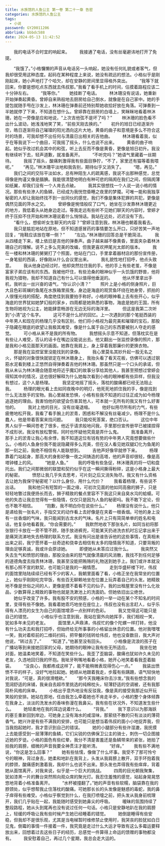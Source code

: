 ```yaml
---
title: 水族馆的人鱼公主 第一卷 第二十一章 告密
categories: 水族馆的人鱼公主
tags:
  - 小说
password: GY20011206
abbrlink: bbbdc588
date: 2024-05-13 11:42:52
---
```

　　我的电话不合时宜的响起来。
　　我接通了电话，没有丝毫避讳地打开了免提。
<!--more-->
　　“我饿了。”小格慵懒的声音从电话另一头响起，她没有任何礼貌或者客气，但我却很受用这种态度。起码在某种程度上来说，她没有疏远的想法。小格似乎是刚刚起床，她小声地打了个哈欠，却在安静的房间里显得格外突出。
　　“我等下就回来，你要是想吃点东西就去伟叔那。”我看了看手机上的时间，估摸着路程应该二十分钟左右。
　　“我等你。”
　　她挂断了电话。
　　林沐珊没有说话，她重新开始弹奏起黄昏。曾婷自来熟般地去厨房给自己倒水，就像是在自己家中。她的手提包就随手甩在沙发上，林沐珊在弹奏前还特别帮她收拾好放在角落。可弹奏到一半她就停了下来，不知道在想什么。曾婷靠在厨房的白墙上，笑眯眯地看着林沐珊，她在一旁像是应和地说，“上次吉他弦不是坏了吗？”
　　林沐珊的脸色看不出什么波动，她浅浅地笑了笑，“前些天刚去换的。”
　　初升的旭日已经逐渐升空，皓日逐渐将自己璀璨的阳光洒向这片大地，黄昏的曲子和意境是多么不符合这时的场景，可我却想不出任何与清晨日出相关的吉他曲。
　　林沐珊看着我，似乎在等我说下一个曲目，可我摇了摇头，什么也说不出来。
　　黄昏的曲子响起。她似乎改过机会其中的和弦，听上去反而不像是黄昏，更像是旭日初升。我没有继续听下去，轻声道歉，就准备离开。
　　“不听完吗？”她语气里藏着一丝期待。
　　我摇了摇头，酸痛刺激得我有些面目狰狞，“不了，家里还有猫等着我喂呢。”
　　“再见。”林沐珊平淡地和我告别，期待似乎又消失了。
　　“嗯，再见。”
　　我们之间的交际平淡如水，总有种陌生人的疏离感，我说不出那种感觉，总觉得像是拘谨又像是腼腆。我能很清楚地明白有种可悲的隔阂在我们之间，但隔阂薄如纸翼，却我们没有一个人肯去点破。
　　我其实很想找一个人说一说小格的情况。那些有些渗人的鱼鳞，已经成为我恍惚昏睡之夜里的梦魇。可唯一能和我独享秘密的人却让我始终找不到一丝同伙的感觉，我们不像是集体犯罪的共犯，更像是偶然见面的萍水之交。
　　曾婷像是惋惜般叹了口气，她坐在沙发靠林沐珊更近的地方，我低着头从她身边走过。等我走远有些听不见她们聊天的内容时，曾婷才终于压抑不住开始和林沐珊说着什么悄悄话。我站在远处，迟迟没有下去。
　　“看什么，想偷听女生聊天的内容？”曾婷注意到我，林沐珊也朝着我看去。
　　我只是尴尬地站在原地，但不知道感冒药的事情要怎么开口，只好苦笑一声地回复，“拖鞋应该放在哪一侧？”
　　“左边。”林沐珊的回答总是干脆简洁。
　　我从四楼走下来，楼上依旧是吉他的弹奏声。曲子越来越不像黄昏，里面夹杂着林沐珊自己的理解。说不上多么完美的改编，但我更喜欢押尾光太郎的版本。
　　我在一楼和林沐珊的舅舅打了个照面，他站在门口，手里拿着器材店的那份宣传册，一身笔挺的西装，好像刚从什么会议里出来。
　　我礼貌性地打招呼，他点头致意。
　　我从他身边经过时，他却突然拉住我的手。他的手上有些老茧，不像是富家子弟应该有的东西。我被他吓住，有些沧桑的眼神似乎一头饥饿的野兽，他将我视为猎物，我却不知道自己有什么可以值得他垂涎的。
　　他从怀里拿出手机，我听出一丝兴奋的语气，“你认识小清？”
　　照片上是小格的侧身照片，巨大且色彩斑斓的鱼尾在水族箱里摇曳，身边是海底的观赏鱼环绕在她身旁，抓拍的人很懂光线的搭配，角度绝佳到我要拍手称好。小格的眼神看上去有些开心，似乎海底的世界犹如她梦幻般的家乡，四周都是她熟悉的事物，海底是她的王国，所有生物将她视为公主，她能肆意畅游在无边无际的海洋里。
　　但这是我第二次听到“小清”这个名字。
　　这可不是什么好的回忆。上一次遇到的那个笔挺西装的中年男人和现在的杨理几乎没有区别，他们将小格视为最完美和璀璨的宝石，那股子隐藏在眼底的欲望让我极其难受，像是什么属于自己的东西要被别人夺走的感觉。
　　可小格从来不是我的所有物。
　　我想摇头示意不知道，但落枕实在是有些让人难受，否认的话卡在嘴边没能说出去。他又翻出一张监控录像的照片，那是我和小格见面那天的画面。她靠在我肩上，身上穿着我那廉价的更换衣物。
　　那是我在监控室里没能找到的录像。
　　我心里莫名其妙升起一股无名之火，怀疑的对象很快就锁定在林沐珊身上，我抬头看了看天花板，仿佛可以透过钢筋水泥看到楼上正悠然自得弹奏着吉他的林沐珊。那虽然只是一个口头的承诺，但我从未认为林沐珊会随意地将近乎魔幻的故事分享给其他人，我甚至预想过曾婷会得知其中的情况，这也很好解释为什么她每次看到小格的眼神都有些异样，但我没有想过，这个人是杨理。
　　我坚定地摇了摇头，落枕的酸痛都已经无法阻止我。
　　杨理的眼光看上去如同夜晚中的明灯，他死死地抓住我的手，像是找到什么无法放手的宝物。我心里越发恐惧，小格有些我不知道的过往正成为如今杨理追逐她的理由。我害怕他的欲望会伤害其他人，可本就一无所有的我又有什么好害怕的。
　　我对上他的目光，没有丝毫退缩。
　　他好似用尽所有的力气，有些疲倦地松开我，我看了看手腕上的淤青，困惑和不解没有丝毫减少。杨理不是什么蠢人，他是带着答案来找问题。
　　我只能咬死答案，绝口否认。
　　这位中年男人似乎一瞬间苍老了很多，他近乎请求般地问我，手里那份宣传册早已被揉捏得不成形状。我没有放松警惕，同时也怀疑他究竟是弄什么鬼。
　　我准备离开，那手上的淤青让我心有余悸，我不知道这位有钱有势的中年男人究竟想要做些什么。小格的人鱼身份我不能说隐藏得多么完美，但在没人看见她双腿幻化为鱼尾的那一刻之前，我绝不相信有人能联想到。
　　吉他声好像早就停下来。
　　杨理靠着门站起身，那高大的身影好像一夜之间铸造的高塔，他的声音却很轻，像是高塔钟楼上的风。
　　“她是人鱼。”
　　我的呼吸有些急促，林沐珊真的将一切和盘托出。我们之间那微弱的联盟和契约似乎在这一瞬间撕得粉碎，这是小格身上最大的秘密。
　　愤怒让我几乎失去思考，可片刻之后又消失殆尽。我又有什么资格去让她为我保守秘密呢？以什么身份，用什么代价？
　　我看着杨理，有些说不出话。
　　我和他只有短暂的一面之缘，可初次见面的他如同高傲的狮子，只是轻轻地瞥过我便扬长而去，狮子精致的餐点里容不下我这只来自臭水沟的蛤蟆。可他的失态让我总觉得有一些隐情，仅仅只是因为人鱼的秘密吗。我不敢下定论，但也不敢不相信。
　　“抱歉，我不明白你在说些什么。”
　　杨理没有说什么，他只是递给我一张名片，手指交叉的动作看上去好像是在夹着一根香烟。可他的身上没有一丝香烟的气味，我只能闻到古龙水的气味。名片上只有简简单单的姓名和电话，他复杂地看着我，“你会需要的。”
　　我默然地收下那张名片，如同当初将那张银行卡放在一旁不管不顾，随手放进裤兜，可能某天扔进洗衣机时忘记拿出来于是痛哭流涕地失去杨理的联系方式。我没有问出是谁告诉他的这些事情，在真相未出来之前，我宁愿怀着一丝奇迹和侥幸去相信有太多的隐情我不知道，只要背叛的理由足够真诚，我或许会原谅她。
　　即便她从未答应过我什么。
　　我突然又失去生气和愤怒的理由，那股没由来的怒气就像清晨的风消散，我找不到任何足够的道德角度去指责林沐珊，我甚至没能把贿赂的礼物送到她手上。我们或许本就没有那心照不宣的默契，也可能只是我的一厢情愿。
　　走到华盛轩楼下时，伟叔的面馆里陆陆续续已经有不少的客人，我朝里面看了看，小格正坐在我常坐的位置上，她似乎刚刚吃完早饭，有些百无聊赖地坐在位置上玩弄着自己的头发。她精致地不像是世俗之间的人，更像是摸不着看不见的仙子。我的出租屋里没有什么化妆品，少数算得上精致的事物也就是洗漱池上的洗面奶。但她依旧出尘绝世。
　　她似乎改变了许多。我有股不安的预感，小格的一举一动在某个不知名的时间里，变得有些不像她。我看着她乖巧地坐在座位上，伟叔也没有出言赶人，似乎乐得有人漂亮的女生为自己的面馆增添一点别样的色彩。
　　我又觉得这可能只是自己的错觉。
　　小格似乎也注意到我，我站在窗外向她挥手，我们相视一笑，犹如多年未见的老友。
　　面馆里人声鼎沸，伟叔忙的像个陀螺一样打转，他没有什么功夫去和我打招呼，但始终给无所事事的小格留出休息的位置。他对我嘿嘿一笑，我对着柜前的二维码扫码，把早餐的钱转给伟叔，他也没查数目，我大声对他说，“转过去了。”
　　“知道了。”他甚至没有回头。
　　小格像是流浪的孩子在广播站等到来接她回家的父母，她期待的眼神让我有些无所适应。
　　我坐在她对面，她温柔地笑着，不知道在笑些什么。我歪了歪脑袋，酸痛也犹如许久未见的老友，久违地回归我的怀抱。我呲牙咧嘴地看着小格，她开心地笑着看我歪着脑袋。
　　“没良心，我都疼成这样了，能不能稍微表现得伤心一点。”
　　我装出愤愤不平的样子，没好气地拉起她。她顺从地跟着我走，步履有些蹒跚，语气轻快地对我说，“可是，真的很滑稽欸。”
　　“那今天我睡床你去沙发。”我有些想念我的宽阔舒适的床铺，我亲自去超市里挑选的纯棉枕头，轻薄舒适的空调被，还有我那简朴风格的床单。
　　小格出乎意外地没有反驳我，像是真的接受我那近似开玩笑般的安排。她站在原地，任由我怎么牵着她也不肯走半步。小格的整个身体倾靠在我身上，淡淡的洗发水的香味弥漫在我鼻尖。我有些在状况外，不知道发生些什么。
　　她轻柔地在我的耳边说着什么。
　　“背我。”
　　我下意识以为那海妖的塞壬重新回到岸边，可她身上没有海水的咸湿味，那萦绕不散的只有淡淡的薄荷香气。她兴许是有些不满我的安排，也可能只是想当着伟叔的面小小地捉弄我，但当我抱起她时，我才意识到自己的错误。
　　她的小腿部分有些许湿漉，我抚摸上去能感受到一层薄薄的鱼鳞，它们尖锐的仿佛保卫公主的骑士，刺伤一切企图接近她的歹徒。小格的面色有些红晕，我分不清是害羞还是鱼鳞带来的紧张，她拍了拍我的肩膀，细微的声音我要全神贯注才能听清。
　　“好痒。”
　　我有些不满地说，“你这是怎么回事？”
　　她有些怯懦，像做了什么坏事。我受不了那可怜兮兮的眼神，背过身去，她柔和地趴在我背上，头发从我肩膀上散开，双手环抱着我的脖颈，酸痛感刺激着我，我却什么也说不出来。那头发也弄得我有些痒痒，背着她从面馆离开，对我来说，似乎是一个巨大的挑战。
　　四周的目光朝我聚集，犹如漆黑一片的舞台突然照向观众席的聚光灯。我忍住羞愧的感觉，站起身晃晃悠悠地背着小格准备离开。
　　“水杯被撞翻了。”她的声音有些软糯，脑袋靠在我的脖颈处，似乎想帮我止住落枕的酸痛。可她那长长的头发像是魅惑的毒蛇，我的鼻子痒得有些难受。小格似乎察觉到什么，在我打喷嚏之前，把头发从我身前梳理开，我们几乎贴在一起，我能随时感受到她鼻尖的呼吸。
　　暧昧的氛围持续了整段路程，她从头到尾再也没有说过任何一句话。小格只是安静地趴在我的肩膀上，轻缓的呼吸让我有些时候产生她已经睡着的错觉。
　　她倒是睡得有些安稳，但我却不是很乐观，尤其是当电梯暂时维修禁止使用时，我哭丧的脸犹如白日见鬼，倒霉的事情一件接着一件，我究竟是走过什么大运才导致有这么多霉运要释放出来，回想着过去这些日子的经历，总感觉一件算得上命运的馈赠的事物都没有。
　　我安慰着自己，再过几个星期，我总会走大运的。
　　
　　
